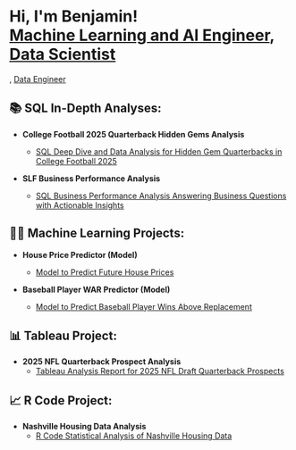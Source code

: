 <h1>Hi, I'm Benjamin! <br/><a href="https://www.linkedin.com/in/benjaminmartin432/">Machine Learning and AI Engineer</a>, <a href="https://www.linkedin.com/in/benjaminmartin432/">Data Scientist</a></h1>,  <a href="https://www.linkedin.com/in/benjaminmartin432/">Data Engineer</a>


 <h2>📚 SQL In-Depth Analyses:</h2>
 
- <b>College Football 2025 Quarterback Hidden Gems Analysis</b>
  - [SQL Deep Dive and Data Analysis for Hidden Gem Quarterbacks in College Football 2025](https://github.com/Benmartin432/cfb_2025_quarterbacks_sql.git)
 
- <b>SLF Business Performance Analysis</b>
  - [SQL Business Performance Analysis Answering Business Questions with Actionable Insights](https://github.com/SLF_Business_Performance_Analysis.git)


<h2>👨‍💻 Machine Learning Projects:</h2>

- <b>House Price Predictor (Model)</b>
  - [Model to Predict Future House Prices](https://github.com/Benmartin432/HousingPricePredictor.git)

- <b>Baseball Player WAR Predictor (Model)</b>
  - [Model to Predict Baseball Player Wins Above Replacement](https://github.com/Benmartin432/BaseballWARModel.git)


 <h2>📊 Tableau Project:</h2>
 
- <b>2025 NFL Quarterback Prospect Analysis</b>
  - [Tableau Analysis Report for 2025 NFL Draft Quarterback Prospects](https://github.com/Benmartin432/NFL_Draft_2025_Quarterback_Analysis.git)
 
    
 <h2>📈 R Code Project:</h2>
 
- <b>Nashville Housing Data Analysis</b>
  - [R Code Statistical Analysis of Nashville Housing Data](https://github.com/Benmartin432/Nashville_Housing_Analysis.git)

